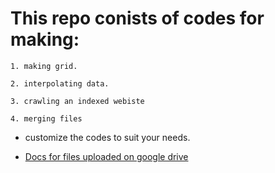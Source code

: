 # This repo conists of codes for making:
    1. making grid.

    2. interpolating data.

    3. crawling an indexed webiste 

    4. merging files 

- customize the codes to suit your needs.

- [Docs for files uploaded on google drive](https://github.com/sonjaove/ML-hands-on/blob/main/course_work/crown/docs.md)
